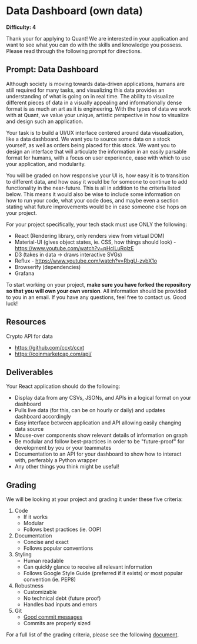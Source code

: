 # Data Dashboard (own data)

**Difficulty: 4**

Thank your for applying to Quant! We are interested in your application and want to see what you can do with the skills and knowledge you possess. Please read through the following prompt for directions.

## **Prompt: Data Dashboard**
Although society is moving towards data-driven applications, humans are still required for many tasks, and visualizing this data provides an understanding of what is going on in real time. The ability to visualize different pieces of data in a visually appealing and informationally dense format is as much an art as it is engineering. With the types of data we work with at Quant, we value your unique, artistic perspective in how to visualize and design such an application.

Your task is to build a UI/UX interface centered around data visualization, like a data dashboard. We want you to source some data on a stock yourself, as well as orders being placed for this stock. We want you to design an interface that will articulate the information in an easily parsable format for humans, with a focus on user experience, ease with which to use your application, and modularity. 

You will be graded on how responsive your UI is, how easy it is to transition to different data, and how easy it would be for someone to continue to add functionality in the near-future. This is all in addition to the criteria listed below. This means it would also be wise to include some information on how to run your code, what your code does, and maybe even a section stating what future improvements would be in case someone else hops on your project.

For your project specifically, your tech stack must use ONLY the following:
- React (Rendering library, only renders view from virtual DOM)
- Material-UI (gives object states, ie. CSS, how things should look) - https://www.youtube.com/watch?v=pHclLuRolzE
- D3 (takes in data -> draws interactive SVGs)
- Reflux - https://www.youtube.com/watch?v=RbgU-zvbX1o
- Browserify (dependencies)
- Grafana

To start working on your project, **make sure you have forked the repository so that you will own your own version**. All information should be provided to you in an email. If you have any questions, feel free to contact us. Good luck!

## **Resources**
Crypto API for data
- https://github.com/ccxt/ccxt
- https://coinmarketcap.com/api/

## **Deliverables**
Your React application should do the following:
- Display data from any CSVs, JSONs, and APIs in a logical format on your dashboard
- Pulls live data (for this, can be on hourly or daily) and updates dashboard accordingly
- Easy interface between application and API allowing easily changing data source
- Mouse-over components show relevant details of information on graph
- Be modular and follow best-practices in order to be "future-proof" for development by you or your teammates
- Documentation to an API for your dashboard to show how to interact with, perferably a Python wrapper
- Any other things you think might be useful!

## **Grading**
We will be looking at your project and grading it under these five criteria:
1. Code
   - If it works
   - Modular
   - Follows best practices (ie. OOP)
2. Documentation
   - Concise and exact
   - Follows popular conventions
3. Styling
   - Human readable
   - Can quickly glance to receive all relevant information
   - Follows Google Style Guide (preferred if it exists) or most popular convention (ie. PEP8)
4. Robustness
   - Customizable
   - No technical debt (future proof)
   - Handles bad inputs and errors
5. Git
   - [Good commit messages](https://cbea.ms/git-commit/#seven-rules)
   - Commits are properly sized

For a full list of the grading criteria, please see the following [document](https://docs.google.com/spreadsheets/d/16CqSJSlch7w9q4_ZTiydKGk0T01rgvIEcHHwqsI_KSo/edit?usp=sharing). 